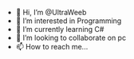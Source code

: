 - 👋 Hi, I’m @UltraWeeb
- 👀 I’m interested in Programming
- 🌱 I’m currently learning C#
- 💞️ I’m looking to collaborate on pc
- 📫 How to reach me...

<!---
UltraWeeb/UltraWeeb is a ✨ special ✨ repository because its `README.md` (this file) appears on your GitHub profile.
You can click the Preview link to take a look at your changes.
--->
